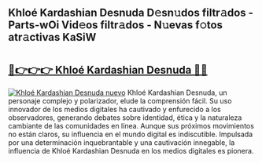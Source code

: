 ## Khloé Kardashian Desnuda D𝚎sn𝚞dos filtr𝚊dos - Parts-wOi Vid𝚎os filtr𝚊dos - N𝚞evas f𝚘tos atr𝚊ctivas KaSiW

# <h2><a href="http://mb44a9.tromn.icu/?c=Khlo%c3%a9+Kardashian+Desnuda">🔗👉👉👉 Khloé Kardashian Desnuda 🔗🔗</a></h2>

[![Khloé Kardashian Desnuda nuevo](https://i.imgur.com/pEAQMta.gif)](http://mb44a9.tromn.icu/?c=Khlo%c3%a9+Kardashian+Desnuda)
Khloé Kardashian Desnuda, un personaje complejo y polarizador, elude la comprensión fácil. Su uso innovador de los medios digitales ha cautivado y enfurecido a los observadores, generando debates sobre identidad, ética y la naturaleza cambiante de las comunidades en línea. Aunque sus próximos movimientos no están claros, su influencia en el mundo digital es indiscutible. Impulsada por una determinación inquebrantable y una cautivación innegable, la influencia de Khloé Kardashian Desnuda en los medios digitales es pionera.
